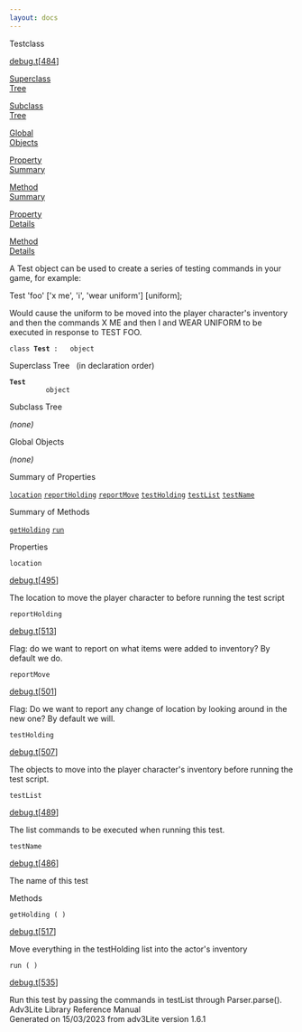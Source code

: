 ```yaml
---
layout: docs
---
```

<span class="title">Test</span><span class="type">class</span>

[debug.t](../file/debug.t.html)\[[484](../source/debug.t.html#484)\]

[Superclass  
Tree](#_SuperClassTree_)

[Subclass  
Tree](#_SubClassTree_)

[Global  
Objects](#_ObjectSummary_)

[Property  
Summary](#_PropSummary_)

[Method  
Summary](#_MethodSummary_)

[Property  
Details](#_Properties_)

[Method  
Details](#_Methods_)



A Test object can be used to create a series of testing commands in your
game, for example:

  
Test 'foo' \['x me', 'i', 'wear uniform'\] \[uniform\];

Would cause the uniform to be moved into the player character's
inventory and then the commands X ME and then I and WEAR UNIFORM to be
executed in response to TEST FOO.

`class `**`Test`**` :   object`



<span id="_SuperClassTree_"></span>



<span class="hdln">Superclass Tree</span>   (in declaration order)



**`Test`**  
`         object`  
<span id="_SubClassTree_"></span>



<span class="hdln">Subclass Tree</span>  



*(none)* <span id="_ObjectSummary_"></span>



<span class="hdln">Global Objects</span>  



*(none)* <span id="_PropSummary_"></span>



<span class="hdln">Summary of Properties</span>  



[`location`](#location) [`reportHolding`](#reportHolding) [`reportMove`](#reportMove) [`testHolding`](#testHolding) [`testList`](#testList) [`testName`](#testName)

<span id="_MethodSummary_"></span>



<span class="hdln">Summary of Methods</span>  



[`getHolding`](#getHolding) [`run`](#run)

<span id="_Properties_"></span>



<span class="hdln">Properties</span>  



<span id="location"></span>

`location`

[debug.t](../file/debug.t.html)\[[495](../source/debug.t.html#495)\]



The location to move the player character to before running the test
script



<span id="reportHolding"></span>

`reportHolding`

[debug.t](../file/debug.t.html)\[[513](../source/debug.t.html#513)\]



Flag: do we want to report on what items were added to inventory? By
default we do.



<span id="reportMove"></span>

`reportMove`

[debug.t](../file/debug.t.html)\[[501](../source/debug.t.html#501)\]



Flag: Do we want to report any change of location by looking around in
the new one? By default we will.



<span id="testHolding"></span>

`testHolding`

[debug.t](../file/debug.t.html)\[[507](../source/debug.t.html#507)\]



The objects to move into the player character's inventory before running
the test script.



<span id="testList"></span>

`testList`

[debug.t](../file/debug.t.html)\[[489](../source/debug.t.html#489)\]



The list commands to be executed when running this test.



<span id="testName"></span>

`testName`

[debug.t](../file/debug.t.html)\[[486](../source/debug.t.html#486)\]



The name of this test



<span id="_Methods_"></span>



<span class="hdln">Methods</span>  



<span id="getHolding"></span>

`getHolding ( )`

[debug.t](../file/debug.t.html)\[[517](../source/debug.t.html#517)\]



Move everything in the testHolding list into the actor's inventory



<span id="run"></span>

`run ( )`

[debug.t](../file/debug.t.html)\[[535](../source/debug.t.html#535)\]



Run this test by passing the commands in testList through
Parser.parse().
Adv3Lite Library Reference Manual  
Generated on 15/03/2023 from adv3Lite version 1.6.1


